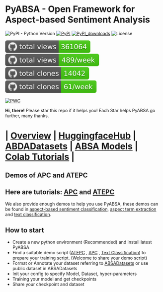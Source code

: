 # PyABSA - Open Framework for Aspect-based Sentiment Analysis

![PyPI - Python Version](https://img.shields.io/badge/python-3.6-blue.svg)
[![PyPI](https://img.shields.io/pypi/v/pyabsa)](https://pypi.org/project/pyabsa/)
[![PyPI_downloads](https://img.shields.io/pypi/dm/pyabsa)](https://pypi.org/project/pyabsa/)
![License](https://img.shields.io/pypi/l/pyabsa?logo=PyABSA)

[![total views](https://raw.githubusercontent.com/yangheng95/PyABSA/traffic/total_views.svg)](https://github.com/yangheng95/PyABSA/tree/traffic#-total-traffic-data-badge)
[![total views per week](https://raw.githubusercontent.com/yangheng95/PyABSA/traffic/total_views_per_week.svg)](https://github.com/yangheng95/PyABSA/tree/traffic#-total-traffic-data-badge)
[![total clones](https://raw.githubusercontent.com/yangheng95/PyABSA/traffic/total_clones.svg)](https://github.com/yangheng95/PyABSA/tree/traffic#-total-traffic-data-badge)
[![total clones per week](https://raw.githubusercontent.com/yangheng95/PyABSA/traffic/total_clones_per_week.svg)](https://github.com/yangheng95/PyABSA/tree/traffic#-total-traffic-data-badge)

[![PWC](https://img.shields.io/endpoint.svg?url=https://paperswithcode.com/badge/back-to-reality-leveraging-pattern-driven/aspect-based-sentiment-analysis-on-semeval)](https://paperswithcode.com/sota/aspect-based-sentiment-analysis-on-semeval?p=back-to-reality-leveraging-pattern-driven)

**Hi, there!** Please star this repo if it helps you! Each Star helps PyABSA go further, many thanks.

# | [Overview](../README.MD) | [HuggingfaceHub](huggingface_readme.md) | [ABDADatasets](dataset_readme.md) | [ABSA Models](model_readme.md) | [Colab Tutorials](tutorial_readme.md) |

## Demos of APC and ATEPC

## Here are tutorials: [APC](https://github.com/yangheng95/PyABSA/blob/v2/examples-v2/aspect_polarity_classification/Aspect_Sentiment_Classification.ipynb) and [ATEPC](https://github.com/yangheng95/PyABSA/blob/v2/examples-v2/aspect_term_extraction/Aspect_Term_Extractor.ipynb)

We also provide enough demos to help you use PyABSA, these demos can be found
in [aspect-based sentiment classification](../examples-v2/aspect_polarity_classification),
[aspect term extraction](../examples-v2/aspect_term_extraction)
and [text classification](../examples-v2/text_classification).

## How to start

- Create a new python environment (Recommended) and install latest PyABSA
- Find a suitable demo script ([ATEPC](https://github.com/yangheng95/PyABSA/tree/release/demos/aspect_term_extraction)
  , [APC](https://github.com/yangheng95/PyABSA/tree/release/demos/aspect_polarity_classification)
  , [Text Classification](https://github.com/yangheng95/PyABSA/tree/release/demos/text_classification)) to prepare your
  training script. (Welcome to share your demo script)
- Format or Annotate your dataset referring to [ABSADatasets](https://github.com/yangheng95/ABSADatasets) or use public
  dataset in ABSADatasets
- Init your config to specify Model, Dataset, hyper-parameters
- Training your model and get checkpoints
- Share your checkpoint and dataset
